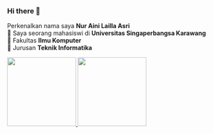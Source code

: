 ### Hi there 👋

Perkenalkan nama saya **Nur Aini Lailla Asri**\
🌱 Saya seorang mahasiswi di **Universitas Singaperbangsa Karawang**\
🌱 Fakultas **Ilmu Komputer**\
🌱 Jurusan **Teknik Informatika**

<p align="left">
<a href="https://github.com/19110-NurAiniLaillaAsri">
  <img height="160em" src="https://github-readme-stats-eight-theta.vercel.app/api?username=19110-NurAiniLaillaAsri&show_icons=true&theme=algolia&include_all_commits=true&count_private=true"/>
  <img height="160em" src="https://github-readme-stats-eight-theta.vercel.app/api/top-langs/?username=19110-NurAiniLaillaAsri&layout=compact&langs_count=8&theme=algolia"/>
</a>
</p>



<!--
**19110-NurAiniLaillaAsri/19110-NurAiniLaillaAsri** is a ✨ _special_ ✨ repository because its `README.md` (this file) appears on your GitHub profile.

Here are some ideas to get you started:

- 🔭 I’m currently working on ...
- 🌱 I’m currently learning ...
- 👯 I’m looking to collaborate on ...
- 🤔 I’m looking for help with ...
- 💬 Ask me about ...
- 📫 How to reach me: ...
- 😄 Pronouns: ...
- ⚡ Fun fact: ...
-->
